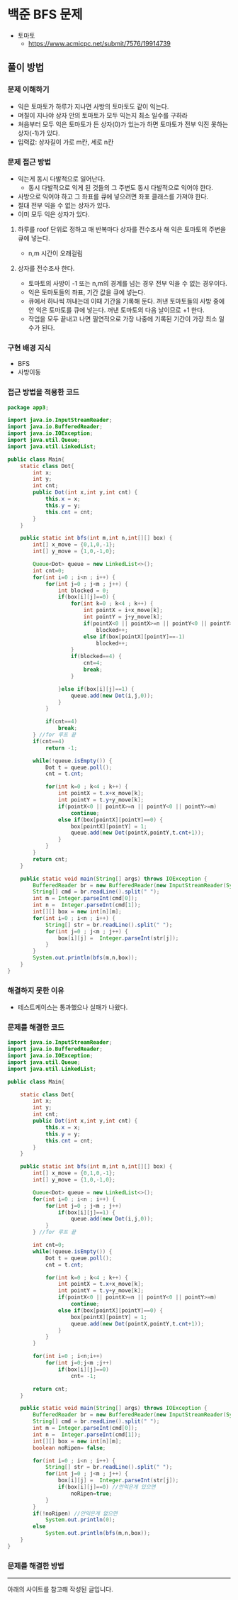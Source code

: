 # 백준 BFS 문제

- 토마토
  - https://www.acmicpc.net/submit/7576/19914739

## 풀이 방법

### 문제 이해하기

- 익은 토마토가 하루가 지나면 사방의 토마토도 같이 익는다.
- 며칠이 지나야 상자 안의 토마토가 모두 익는지 최소 일수를 구하라
- 처음부터 모두 익은 토마토가 든 상자(0)가 있는가 하면 토마토가 전부 익진 못하는 상자(-1)가 있다.
- 입력값: 상자길이 가로 m칸, 세로 n칸

### 문제 접근 방법

- 익는게 동시 다발적으로 일어난다.
  - 동시 다발적으로 익게 된 것들의 그 주변도 동시 다발적으로 익어야 한다.
- 사방으로 익어야 하고 그 좌표를 큐에 넣으려면 좌표 클래스를 가져야 한다.
- 절대 전부 익을 수 없는 상자가 있다.
- 이미 모두 익은 상자가 있다.

1. 하루를 roof 단위로 정하고 매 반복마다 상자를 전수조사 해 익은 토마토의 주변을 큐에 넣는다.
   - n,m 시간이 오래걸림
2. 상자를 전수조사 한다.

   - 토마토의 사방이 -1 또는 n,m의 경계를 넘는 경우 전부 익을 수 없는 경우이다.
   - 익은 토마토들의 좌표, 기간 값을 큐에 넣는다.
   - 큐에서 하나씩 꺼내는데 이때 기간을 기록해 둔다. 꺼낸 토마토들의 사방 중에 안 익은 토마토를 큐에 넣는다. 꺼낸 토마토의 다음 날이므로 +1 한다.
   - 작업을 모두 끝내고 나면 필연적으로 가장 나중에 기록된 기간이 가장 최소 일 수가 된다.

### 구현 배경 지식

- BFS
- 사방이동

### 접근 방법을 적용한 코드

```java
package app3;

import java.io.InputStreamReader;
import java.io.BufferedReader;
import java.io.IOException;
import java.util.Queue;
import java.util.LinkedList;

public class Main{
	static class Dot{
		int x;
		int y;
		int cnt;
		public Dot(int x,int y,int cnt) {
			this.x = x;
			this.y = y;
			this.cnt = cnt;
		}
	}

	public static int bfs(int m,int n,int[][] box) {
		int[] x_move = {0,1,0,-1};
		int[] y_move = {1,0,-1,0};

		Queue<Dot> queue = new LinkedList<>();
		int cnt=0;
		for(int i=0 ; i<n ; i++) {
			for(int j=0 ; j<m ; j++) {
				int blocked = 0;
				if(box[i][j]==0) {
					for(int k=0 ; k<4 ; k++) {
						int pointX = i+x_move[k];
						int pointY = j+y_move[k];
						if(pointX<0 || pointX>=n || pointY<0 || pointY>=m)
							blocked++;
						else if(box[pointX][pointY]==-1)
							blocked++;
					}
					if(blocked==4) {
						cnt=4;
						break;
					}

				}else if(box[i][j]==1) {
					queue.add(new Dot(i,j,0));
				}
			}

            if(cnt==4)
                break;
		} //for 루프 끝
		if(cnt==4)
            return -1;

		while(!queue.isEmpty()) {
			Dot t = queue.poll();
			cnt = t.cnt;

			for(int k=0 ; k<4 ; k++) {
				int pointX = t.x+x_move[k];
				int pointY = t.y+y_move[k];
				if(pointX<0 || pointX>=n || pointY<0 || pointY>=m)
					continue;
				else if(box[pointX][pointY]==0) {
					box[pointX][pointY] = 1;
					queue.add(new Dot(pointX,pointY,t.cnt+1));
				}
			}
		}
		return cnt;
	}

	public static void main(String[] args) throws IOException {
		BufferedReader br = new BufferedReader(new InputStreamReader(System.in));
		String[] cmd = br.readLine().split(" ");
		int m = Integer.parseInt(cmd[0]);
		int n =  Integer.parseInt(cmd[1]);
		int[][] box = new int[n][m];
		for(int i=0 ; i<n ; i++) {
			String[] str = br.readLine().split(" ");
			for(int j=0 ; j<m ; j++) {
				box[i][j] =  Integer.parseInt(str[j]);
			}
		}
		System.out.println(bfs(m,n,box));
	}
}
```

### 해결하지 못한 이유

- 테스트케이스는 통과했으나 실패가 나왔다.

### 문제를 해결한 코드

```java
import java.io.InputStreamReader;
import java.io.BufferedReader;
import java.io.IOException;
import java.util.Queue;
import java.util.LinkedList;

public class Main{

	static class Dot{
		int x;
		int y;
		int cnt;
		public Dot(int x,int y,int cnt) {
			this.x = x;
			this.y = y;
			this.cnt = cnt;
		}
	}

	public static int bfs(int m,int n,int[][] box) {
		int[] x_move = {0,1,0,-1};
		int[] y_move = {1,0,-1,0};

		Queue<Dot> queue = new LinkedList<>();
		for(int i=0 ; i<n ; i++) {
			for(int j=0 ; j<m ; j++)
				if(box[i][j]==1) {
					queue.add(new Dot(i,j,0));
			}
		} //for 루프 끝

		int cnt=0;
		while(!queue.isEmpty()) {
			Dot t = queue.poll();
			cnt = t.cnt;

			for(int k=0 ; k<4 ; k++) {
				int pointX = t.x+x_move[k];
				int pointY = t.y+y_move[k];
				if(pointX<0 || pointX>=n || pointY<0 || pointY>=m)
					continue;
				else if(box[pointX][pointY]==0) {
					box[pointX][pointY] = 1;
					queue.add(new Dot(pointX,pointY,t.cnt+1));
				}
			}
		}

		for(int i=0 ; i<n;i++)
			for(int j=0;j<m ;j++)
				if(box[i][j]==0)
					cnt= -1;

		return cnt;
	}

	public static void main(String[] args) throws IOException {
		BufferedReader br = new BufferedReader(new InputStreamReader(System.in));
		String[] cmd = br.readLine().split(" ");
		int m = Integer.parseInt(cmd[0]);
		int n =  Integer.parseInt(cmd[1]);
		int[][] box = new int[n][m];
		boolean noRipen= false;

		for(int i=0 ; i<n ; i++) {
			String[] str = br.readLine().split(" ");
			for(int j=0 ; j<m ; j++) {
				box[i][j] =  Integer.parseInt(str[j]);
				if(box[i][j]==0) //안익은게 있으면
					noRipen=true;
			}
		}
		if(!noRipen) //안익은게 없으면
			System.out.println(0);
		else
			System.out.println(bfs(m,n,box));
	}
}
```

### 문제를 해결한 방법

---

아래의 사이트를 참고해 작성된 글입니다.
